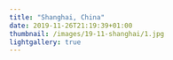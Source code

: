 ```yaml
---
title: "Shanghai, China"
date: 2019-11-26T21:19:39+01:00
thumbnail: /images/19-11-shanghai/1.jpg
lightgallery: true
---
```

